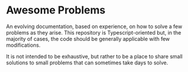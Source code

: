 # Awesome Problems

An evolving documentation, based on experience, on how to solve a few problems as they arise. This repository is Typescript-oriented but, in the majority of cases, the code should be generally applicable with few modifications.

It is not intended to be exhaustive, but rather to be a place to share small solutions to small problems that can sometimes take days to solve.

